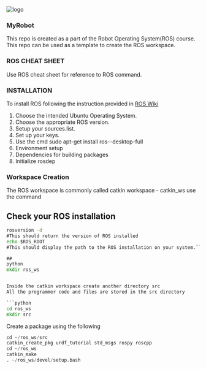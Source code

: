   ![logo](https://github.com/vickyskarthik/ROS-template/blob/master/images/ros%20logo.png)
  
### MyRobot   
This repo is created as a part of the Robot Operating System(ROS) course.
This repo can be used as a template to create the ROS workspace.

### ROS CHEAT SHEET
Use ROS cheat sheet for reference to ROS command.

### INSTALLATION
To install ROS following the instruction provided in [ROS Wiki](http://wiki.ros.org/ROS/Installation)
1. Choose the intended Ubuntu Operating System.
2. Choose the appropriate ROS version.
3. Setup your sources.list.
4. Set up your keys.
5. Use the cmd sudo apt-get install ros-<ROS Version>-desktop-full
6. Environment setup
7. Dependencies for building packages
8. Initialize rosdep
  
### Workspace Creation
The ROS workspace is commonly called catkin workspace - catkin_ws
use the command

## Check your ROS installation
```cmd
rosversion -d
#This should return the version of ROS installed
echo $ROS_ROOT
#This should display the path to the ROS installation on your system.```

##
python
mkdir ros_ws


Inside the catkin workspace create another directory src
All the programmer code and files are stored in the src directory

```python
cd ros_ws
mkdir src
```
Create a package using the following
  ```python
cd ~/ros_ws/src
catkin_create_pkg urdf_tutorial std_msgs rospy roscpp 
cd ~/ros_ws
catkin_make
. ~/ros_ws/devel/setup.bash  
```

